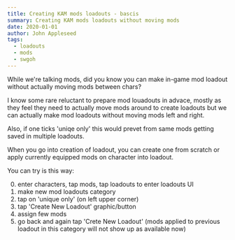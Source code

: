 ```yaml
---
title: Creating KAM mods loadouts - bascis
summary: Creating KAM mods loadouts without moving mods
date: 2020-01-01
author: John Appleseed
tags:
  - loadouts
  - mods
  - swgoh
---
```



While we're talking mods, did you know you can make in-game mod loadout without actually moving mods between chars?

I know some rare reluctant to prepare mod louadouts in advace, mostly as they feel they need to actually move mods around to create loadouts but we can actually make mod loadouts without moving mods left and right.

Also, if one ticks 'uniqe only' this would prevet from same mods getting saved in multiple loadouts.

When you go into creation of loadout, you can create one from scratch or apply currently equipped mods on character into loadout.

You can try is this way:

0. enter characters, tap mods, tap loadouts to enter loadouts UI
1. make new mod loadouts category
2. tap on 'unique only' (on left upper corner)
3. tap 'Create New Loadout' graphic/button
4. assign few mods
5. go back and again tap 'Crete New Loadout' (mods applied to previous loadout in this category will not show up as available now)



